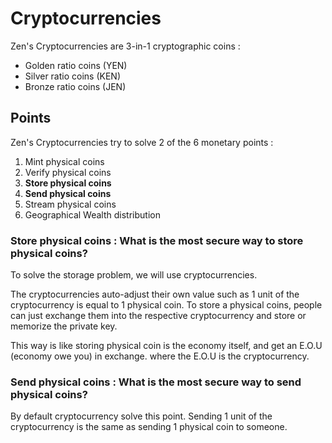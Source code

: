 # Cryptocurrencies

Zen's Cryptocurrencies are 3-in-1 cryptographic coins :
  - Golden ratio coins (YEN)
  - Silver ratio coins (KEN)
  - Bronze ratio coins (JEN)

## Points 
Zen's Cryptocurrencies try to solve 2 of the 6 monetary points :
  1) Mint physical coins
  2) Verify physical coins
  3) **Store physical coins**
  4) **Send physical coins**
  5) Stream physical coins
  6) Geographical Wealth distribution

### Store physical coins : What is the most secure way to store physical coins?
To solve the storage problem, we will use cryptocurrencies.

The cryptocurrencies auto-adjust their own value such as 1 unit of the cryptocurrency is equal to 1 physical coin. To store a physical coins, people can just exchange them into the respective cryptocurrency and store or memorize the private key.

This way is like storing physical coin is the economy itself, and get an E.O.U (economy owe you) in exchange. where the E.O.U is the cryptocurrency.

### Send physical coins : What is the most secure way to send physical coins?
By default cryptocurrency solve this point. Sending 1 unit of the cryptocurrency is the same as sending 1 physical coin to someone.

